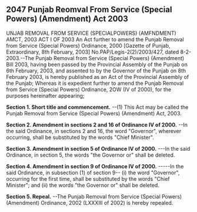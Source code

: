 ## 2047 Punjab Reomval From Service (Special Powers) (Amendment) Act 2003
 
UNJAB REMOVAL FROM SERVICE
(SPECIALPOWERS)
(AMFNDMENT) AMCT, 2003
ACT I OF 2003
An Act further to amend the Punjab Removal from Service (Special Powers) Ordinance, 2000
[Gazette of Punjab, Extraordinary, 8th February, 2003]
No.PAP/Legis-2(2)/2003/427, dated 8-2-2003.--The Punjab Removal from Service (Special Powers) (Amendment) Bill 2003, having been passed by the Provincial Assembly of the Punjab on 6th February, 2003, and assented to by the Governor of the Punjab on 8th February 2003, is hereby published as an Act of the Provincial Assembly of the Punjab;
Whereas it is expedient further to amend the Punjab Removal from Service (Special Powers) Ordinance, 2OW (IV of 2000), for the purposes hereinafter appearing;

**Section 1. Short title and commencement.**
--(1) This Act may be called the Punjab Removal from Service (Special Powers) (Amendment) Act, 2003.

 

**Section 2. Amendment in sections 2 and 16 of Ordinance IV of 2000.**
--In the said Ordinance, in sections 2 and 16, the word "Governor", wherever occurring, shall be substituted by the words "Chief Minister".

 

**Section 3. Amendment in section 5 of Ordinance IV of 2000.**
---In the said Ordinance, in section 5, the words "the Governor or" shall be deleted.

 

**Section 4. Amendment in section 9 of Ordinance IV of 2000.**
-----In the said Ordinance, in subsection (1) of section 9--
   (i) the word "Governor", occurring for the first time, shall be substituted by the words "Chief Minister"; and
   (ii) the words "the Governor or" shall be deleted.

 

**Section 5. Repeal.**
--The Punjab Removal from Service (Special Powers) (Amendment) Ordinance, 2002 (LXXXIII of 2002) is hereby repealed.

